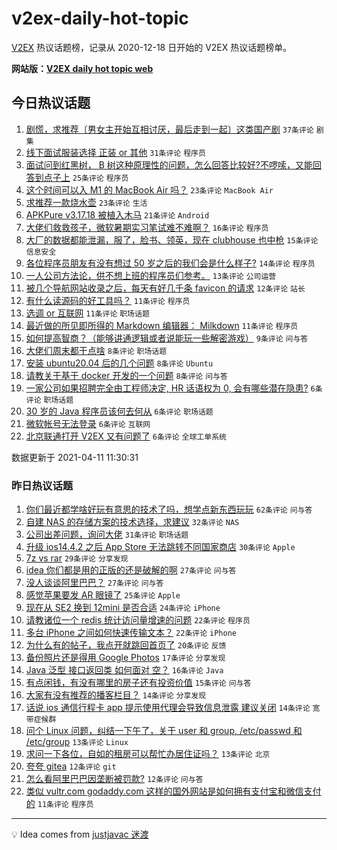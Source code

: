 # v2ex-daily-hot-topic

[V2EX](https://www.v2ex.com/) 热议话题榜，记录从 2020-12-18 日开始的 V2EX 热议话题榜单。

**网站版：[V2EX daily hot topic web](https://boojack.github.io/v2ex-daily-hot-topic-web/)**

## 今日热议话题

<!-- TODAY BEGIN -->

1. [剧慌，求推荐〔男女主开始互相讨厌，最后走到一起〕这类国产剧](https://www.v2ex.com/t/769868) `37条评论` `剧集`
1. [线下面试服装选择 正装 or 其他](https://www.v2ex.com/t/769852) `31条评论` `程序员`
1. [面试问到红黑树， B 树这种原理性的问题，怎么回答比较好?不啰嗦，又能回答到点子上](https://www.v2ex.com/t/769849) `25条评论` `程序员`
1. [这个时间可以入 M1 的 MacBook Air 吗？](https://www.v2ex.com/t/769825) `23条评论` `MacBook Air`
1. [求推荐一款烧水壶](https://www.v2ex.com/t/769861) `23条评论` `生活`
1. [APKPure v3.17.18 被植入木马](https://www.v2ex.com/t/769879) `21条评论` `Android`
1. [大佬们救救孩子，微软暑期实习笔试难不难啊？](https://www.v2ex.com/t/769862) `16条评论` `程序员`
1. [大厂的数据都能泄漏，服了，脸书、领英，现在 clubhouse 也中枪](https://www.v2ex.com/t/769881) `15条评论` `信息安全`
1. [各位程序员朋友有没有想过 50 岁之后的我们会是什么样子?](https://www.v2ex.com/t/769894) `14条评论` `程序员`
1. [一人公司方法论，供不想上班的程序员们参考。](https://www.v2ex.com/t/769865) `13条评论` `公司运营`
1. [被几个导航网站收录之后，每天有好几千条 favicon 的请求](https://www.v2ex.com/t/769846) `12条评论` `站长`
1. [有什么读源码的好工具吗？](https://www.v2ex.com/t/769869) `11条评论` `程序员`
1. [选调 or 互联网](https://www.v2ex.com/t/769847) `11条评论` `职场话题`
1. [最近做的所见即所得的 Markdown 编辑器： Milkdown](https://www.v2ex.com/t/769835) `11条评论` `程序员`
1. [如何提高智商？（能够讲通逻辑或者说能玩一些解密游戏）](https://www.v2ex.com/t/769858) `9条评论` `问与答`
1. [大佬们周末都干点啥](https://www.v2ex.com/t/769855) `8条评论` `职场话题`
1. [安装 ubuntu20.04 后的几个问题](https://www.v2ex.com/t/769839) `8条评论` `Ubuntu`
1. [请教关于基于 docker 开发的一个问题](https://www.v2ex.com/t/769822) `8条评论` `问与答`
1. [一家公司如果招聘完全由工程师决定, HR 话语权为 0, 会有哪些潜在隐患?](https://www.v2ex.com/t/769885) `6条评论` `职场话题`
1. [30 岁的 Java 程序员该何去何从](https://www.v2ex.com/t/769843) `6条评论` `职场话题`
1. [微软帐号无法登录](https://www.v2ex.com/t/769836) `6条评论` `互联网`
1. [北京联通打开 V2EX 又有问题了](https://www.v2ex.com/t/769857) `6条评论` `全球工单系统`

数据更新于 2021-04-11 11:30:31

<!-- TODAY END -->

### 昨日热议话题

<!-- YESTERDAY BEGIN -->

1. [你们最近都学啥好玩有意思的技术了吗，想学点新东西玩玩](https://www.v2ex.com/t/769636) `62条评论` `问与答`
1. [自建 NAS 的存储方案的技术选择，求建议](https://www.v2ex.com/t/769653) `32条评论` `NAS`
1. [公司出差问题，询问大佬](https://www.v2ex.com/t/769691) `31条评论` `职场话题`
1. [升级 ios14.4.2 之后 App Store 无法跳转不同国家商店](https://www.v2ex.com/t/769676) `30条评论` `Apple`
1. [7z vs rar](https://www.v2ex.com/t/769735) `29条评论` `分享发现`
1. [idea 你们都是用的正版的还是破解的啊](https://www.v2ex.com/t/769644) `27条评论` `问与答`
1. [没人谈谈阿里巴巴？](https://www.v2ex.com/t/769641) `27条评论` `问与答`
1. [感觉苹果要发 AR 眼镜了](https://www.v2ex.com/t/769664) `25条评论` `Apple`
1. [现在从 SE2 换到 12mini 是否合适](https://www.v2ex.com/t/769638) `24条评论` `iPhone`
1. [请教诸位一个 redis 统计访问量增速的问题](https://www.v2ex.com/t/769758) `22条评论` `程序员`
1. [多台 iPhone 之间如何快速传输文本？](https://www.v2ex.com/t/769652) `22条评论` `iPhone`
1. [为什么有的帖子，我点开就跳回首页了](https://www.v2ex.com/t/769753) `20条评论` `反馈`
1. [备份照片还是得用 Google Photos](https://www.v2ex.com/t/769794) `17条评论` `分享发现`
1. [Java 泛型 接口返回类 如何面对 空？](https://www.v2ex.com/t/769692) `16条评论` `Java`
1. [有点闲钱，有没有哪里的房子还有投资价值](https://www.v2ex.com/t/769731) `15条评论` `问与答`
1. [大家有没有推荐的播客栏目？](https://www.v2ex.com/t/769755) `14条评论` `分享发现`
1. [话说 ios 通信行程卡 app 提示使用代理会导致信息泄露 建议关闭](https://www.v2ex.com/t/769662) `14条评论` `宽带症候群`
1. [问个 Linux 问题，纠结一下午了，关于 user 和 group, /etc/passwd 和 /etc/group](https://www.v2ex.com/t/769788) `13条评论` `Linux`
1. [求问一下各位，自如的租房可以帮忙办居住证吗？](https://www.v2ex.com/t/769655) `13条评论` `北京`
1. [夸夸 gitea](https://www.v2ex.com/t/769675) `12条评论` `git`
1. [怎么看阿里巴巴因垄断被罚款?](https://www.v2ex.com/t/769642) `12条评论` `问与答`
1. [类似 vultr.com godaddy.com 这样的国外网站是如何拥有支付宝和微信支付的](https://www.v2ex.com/t/769819) `11条评论` `程序员`

<!-- YESTERDAY END -->

---

💡 Idea comes from [justjavac 迷渡](https://github.com/justjavac/)
